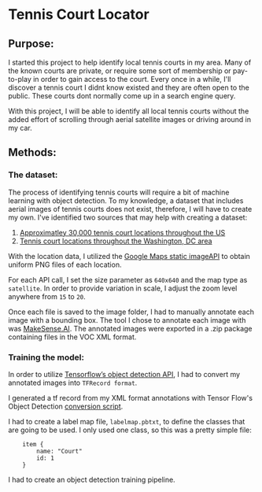# Tennis Court Locator
## Purpose:
I started this project to help identify local tennis courts in my area. Many of the known courts are private, or require some sort of membership or pay-to-play in order to gain access to the court. Every once in a while, I'll discover a tennis court I didnt know existed and they are often open to the public. These courts dont normally come up in a search engine query. 

With this project, I will be able to identify all local tennis courts without the added effort of scrolling through aerial satellite images or driving around in my car.

## Methods:
### The dataset:
The process of identifying tennis courts will require a bit of machine learning with object detection. 
To my knowledge, a dataset that includes aerial images of tennis courts does not exist, therefore, I will have to create my own.
I've identified two sources that may help with creating a dataset:
1. [Approximatley 30,000 tennis court locations throughout the US](https://data.world/mglobel/tennis-courts)
2. [Tennis court locations throughout the Washington, DC area](https://data.world/codefordc/tennis-court-sites)

With the location data, I utilized the [Google Maps static imageAPI](https://developers.google.com/maps/documentation/maps-static?csw=1) to obtain uniform PNG files of each location.

For each API call, I set the size parameter as `640x640` and the map type as `satellite`.
In order to provide variation in scale, I adjust the zoom level anywhere from `15` to `20`.

Once each file is saved to the image folder, I had to manually annotate each image with a bounding box.
The tool I chose to annotate each image with was [MakeSense.AI](https://www.makesense.ai/). 
The annotated images were exported in a .zip package containing files in the VOC XML format.

### Training the model:
In order to utilize [Tensorflow’s object detection API](https://github.com/tensorflow/models/tree/master/research/object_detection), I had to convert my annotated images into `TFRecord format`.

I generated a tf record from my XML format annotations with Tensor Flow's Object Detection [conversion script](https://github.com/tensorflow/models/blob/master/research/object_detection/g3doc/using_your_own_dataset.md).

I had to create a label map file, `labelmap.pbtxt`, to define the classes that are going to be used. 
I only used one class, so this was a pretty simple file:
~~~
    item {
        name: "Court"
        id: 1
    }
~~~

I had to create an object detection training pipeline.